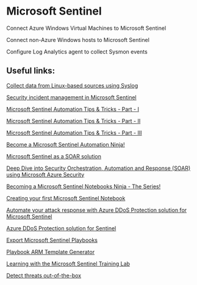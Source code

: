  # Microsoft Sentinel

Connect Azure Windows Virtual Machines to Microsoft Sentinel

Connect non-Azure Windows hosts to Microsoft Sentinel

Configure Log Analytics agent to collect Sysmon events

Useful links:
--
[Collect data from Linux-based sources using Syslog](https://learn.microsoft.com/en-us/azure/sentinel/connect-syslog)

[Security incident management in Microsoft Sentinel](https://learn.microsoft.com/en-us/training/modules/incident-management-sentinel/)

[Microsoft Sentinel Automation Tips & Tricks - Part - I](https://techcommunity.microsoft.com/t5/microsoft-sentinel-blog/microsoft-sentinel-automation-tips-amp-tricks-part-1-automation/ba-p/3558454)

[Microsoft Sentinel Automation Tips & Tricks - Part - II](https://techcommunity.microsoft.com/t5/microsoft-sentinel-blog/microsoft-sentinel-automation-tips-amp-tricks-part-2-playbooks/ba-p/3566369)

[Microsoft Sentinel Automation Tips & Tricks - Part - III](https://techcommunity.microsoft.com/t5/microsoft-sentinel-blog/microsoft-sentinel-automation-tips-amp-tricks-part-3-send-email/ba-p/3571716)

[Become a Microsoft Sentinel Automation Ninja!](https://techcommunity.microsoft.com/t5/microsoft-sentinel-blog/become-a-microsoft-sentinel-automation-ninja/ba-p/3563377)

[Microsoft Sentinel as a SOAR solution](https://learn.microsoft.com/en-us/azure/sentinel/automation)

[Deep Dive into Security Orchestration, Automation and Response (SOAR) using Microsoft Azure Security](https://www.youtube.com/watch?v=r1ZAjvYw5YI&list=PLmAptfqzxVEUD7-w180kVApknWHJCXf0j)

[Becoming a Microsoft Sentinel Notebooks Ninja - The Series!](https://techcommunity.microsoft.com/t5/microsoft-sentinel-blog/becoming-a-microsoft-sentinel-notebooks-ninja-the-series/ba-p/2693491)

[Creating your first Microsoft Sentinel Notebook](https://techcommunity.microsoft.com/t5/microsoft-sentinel-blog/creating-your-first-microsoft-sentinel-notebook/ba-p/2977745)

[Automate your attack response with Azure DDoS Protection solution for Microsoft Sentinel](https://azure.microsoft.com/da-dk/blog/automate-your-attack-response-with-azure-ddos-protection-solution-for-microsoft-sentinel/)

[Azure DDoS Protection solution for Sentinel](https://azuremarketplace.microsoft.com/en-us/marketplace/apps/azuresentinel.azure-sentinel-solution-azureddosprotection?exp=ubp8&tab=Overview)

[Export Microsoft Sentinel Playbooks](https://techcommunity.microsoft.com/t5/microsoft-sentinel-blog/export-microsoft-sentinel-playbooks-or-azure-logic-apps-with/ba-p/3275898)

[Playbook ARM Template Generator](https://github.com/Azure/Azure-Sentinel/tree/master/Tools/Playbook-ARM-Template-Generator)

[Learning with the Microsoft Sentinel Training Lab](https://github.com/Azure/Azure-Sentinel/blob/master/Solutions/Training/Azure-Sentinel-Training-Lab/Modules/Module-1-Setting-up-the-environment.md#exercise-2-deploy-the-azure-sentinel-training-lab-solution)

[Detect threats out-of-the-box](https://learn.microsoft.com/en-us/azure/sentinel/detect-threats-built-in)
